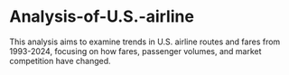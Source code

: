 # Analysis-of-U.S.-airline
This analysis aims to examine trends in U.S. airline routes and fares from 1993-2024, focusing on how fares, passenger volumes, and market competition have changed. 
